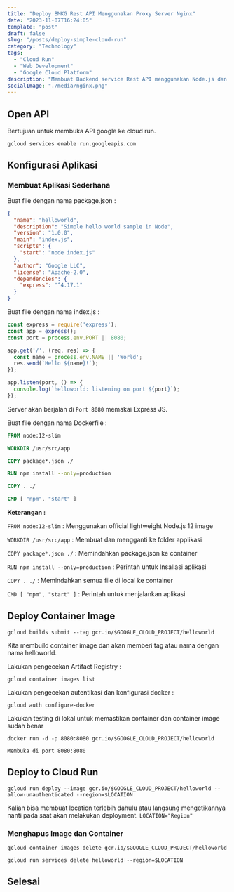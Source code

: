 ```yaml
---
title: "Deploy BMKG Rest API Menggunakan Proxy Server Nginx"
date: "2023-11-07T16:24:05"
template: "post"
draft: false
slug: "/posts/deploy-simple-cloud-run"
category: "Technology"
tags:
  - "Cloud Run"
  - "Web Development"
  - "Google Cloud Platform"
description: "Membuat Backend service Rest API menggunakan Node.js dan framework Express.js. Menggunakan Nginx sebagai Proxy server."
socialImage: "./media/nginx.png"
---
```


## Open API 

Bertujuan untuk membuka API google ke cloud run.

```
gcloud services enable run.googleapis.com
```

## Konfigurasi Aplikasi

### Membuat Aplikasi Sederhana

Buat file dengan nama package.json :

```json
{
  "name": "helloworld",
  "description": "Simple hello world sample in Node",
  "version": "1.0.0",
  "main": "index.js",
  "scripts": {
    "start": "node index.js"
  },
  "author": "Google LLC",
  "license": "Apache-2.0",
  "dependencies": {
    "express": "^4.17.1"
  }
}
```

Buat file dengan nama index.js :

```js
const express = require('express');
const app = express();
const port = process.env.PORT || 8080;

app.get('/', (req, res) => {
  const name = process.env.NAME || 'World';
  res.send(`Hello ${name}!`);
});

app.listen(port, () => {
  console.log(`helloworld: listening on port ${port}`);
});
```

Server akan berjalan di ```Port 8080``` memakai Express JS.

Buat file dengan nama Dockerfile :

```dockerfile
FROM node:12-slim

WORKDIR /usr/src/app

COPY package*.json ./

RUN npm install --only=production

COPY . ./

CMD [ "npm", "start" ]
```

**Keterangan :**

```FROM node:12-slim``` : Menggunakan official lightweight Node.js 12 image

```WORKDIR /usr/src/app``` : Membuat dan mengganti ke folder applikasi

```COPY package*.json ./``` : Memindahkan package.json ke container

```RUN npm install --only=production``` : Perintah untuk Insallasi aplikasi

```COPY . ./``` : Memindahkan semua file di local ke container

```CMD [ "npm", "start" ]``` : Perintah untuk menjalankan aplikasi

## Deploy Container Image

```
gcloud builds submit --tag gcr.io/$GOOGLE_CLOUD_PROJECT/helloworld
```

Kita membuild container image dan akan memberi tag atau nama dengan nama helloworld.

Lakukan pengecekan Artifact Registry :
```
gcloud container images list
```

Lakukan pengecekan autentikasi dan konfigurasi docker :
```
gcloud auth configure-docker
```

Lakukan testing di lokal untuk memastikan container dan container image sudah benar

```
docker run -d -p 8080:8080 gcr.io/$GOOGLE_CLOUD_PROJECT/helloworld
```

```Membuka di port 8080:8080```

## Deploy to Cloud Run

```
gcloud run deploy --image gcr.io/$GOOGLE_CLOUD_PROJECT/helloworld --allow-unauthenticated --region=$LOCATION
```

Kalian bisa membuat location terlebih dahulu atau langsung mengetikannya nanti pada saat akan melakukan deployment. ```LOCATION="Region"```


### Menghapus Image dan Container

```
gcloud container images delete gcr.io/$GOOGLE_CLOUD_PROJECT/helloworld
```

```
gcloud run services delete helloworld --region=$LOCATION
```

## Selesai